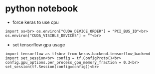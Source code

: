 # python notebook

* force keras to use cpu

`
import os<br>
os.environ["CUDA_DEVICE_ORDER"] = "PCI_BUS_ID"<br>
os.environ["CUDA_VISIBLE_DEVICES"] = ""<br>
`

* set tensorflow gpu usage

`
import tensorflow as tf<br>
from keras.backend.tensorflow_backend import set_session<br>
config = tf.ConfigProto()<br>
config.gpu_options.per_process_gpu_memory_fraction = 0.3<br>
set_session(tf.Session(config=config))<br>
`
